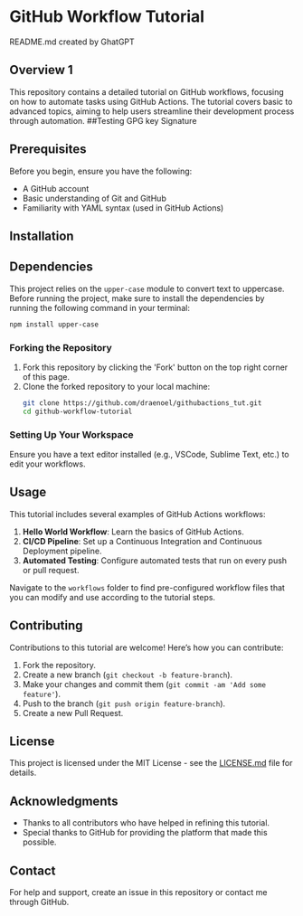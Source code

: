# GitHub Workflow Tutorial
README.md created by GhatGPT
## Overview 1
This repository contains a detailed tutorial on GitHub workflows, focusing on how to automate tasks using GitHub Actions. The tutorial covers basic to advanced topics, aiming to help users streamline their development process through automation.
##Testing GPG key Signature 
## Prerequisites
Before you begin, ensure you have the following:
- A GitHub account
- Basic understanding of Git and GitHub
- Familiarity with YAML syntax (used in GitHub Actions)

## Installation

## Dependencies

This project relies on the `upper-case` module to convert text to uppercase. Before running the project, make sure to install the dependencies by running the following command in your terminal:

```bash
npm install upper-case
```

### Forking the Repository
1. Fork this repository by clicking the 'Fork' button on the top right corner of this page.
2. Clone the forked repository to your local machine:
    ```bash
    git clone https://github.com/draenoel/githubactions_tut.git
    cd github-workflow-tutorial
    ```

### Setting Up Your Workspace
Ensure you have a text editor installed (e.g., VSCode, Sublime Text, etc.) to edit your workflows.

## Usage
This tutorial includes several examples of GitHub Actions workflows:
1. **Hello World Workflow**: Learn the basics of GitHub Actions.
2. **CI/CD Pipeline**: Set up a Continuous Integration and Continuous Deployment pipeline.
3. **Automated Testing**: Configure automated tests that run on every push or pull request.

Navigate to the `workflows` folder to find pre-configured workflow files that you can modify and use according to the tutorial steps.

## Contributing
Contributions to this tutorial are welcome! Here’s how you can contribute:
1. Fork the repository.
2. Create a new branch (`git checkout -b feature-branch`).
3. Make your changes and commit them (`git commit -am 'Add some feature'`).
4. Push to the branch (`git push origin feature-branch`).
5. Create a new Pull Request.

## License
This project is licensed under the MIT License - see the [LICENSE.md](LICENSE) file for details.

## Acknowledgments
- Thanks to all contributors who have helped in refining this tutorial.
- Special thanks to GitHub for providing the platform that made this possible.

## Contact
For help and support, create an issue in this repository or contact me through GitHub.
